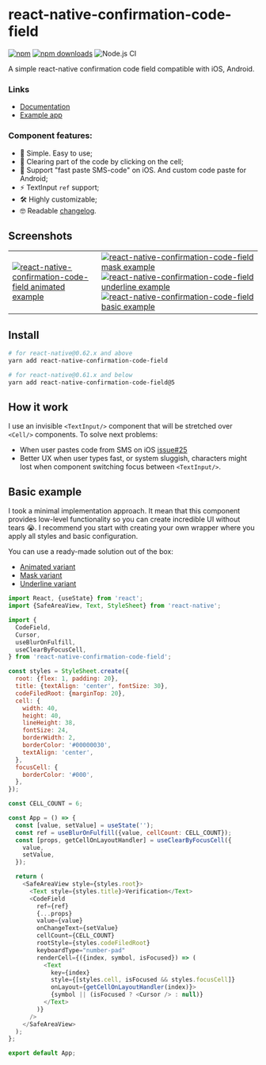 # react-native-confirmation-code-field

[![npm](https://img.shields.io/npm/v/react-native-confirmation-code-field.svg)](https://www.npmjs.com/package/react-native-confirmation-code-field)
[![npm downloads](https://img.shields.io/npm/dm/react-native-confirmation-code-field.svg)](https://www.npmtrends.com/react-native-confirmation-code-field)
![Node.js CI](https://github.com/retyui/react-native-confirmation-code-field/workflows/Node.js%20CI/badge.svg)

A simple react-native confirmation code field compatible with iOS, Android.

### Links

- [Documentation](API.md)
- [Example app](examples/DemoCodeField)

### Component features:

- 🔮 Simple. Easy to use;
- 🚮 Clearing part of the code by clicking on the cell;
- 🍎 Support "fast paste SMS-code" on iOS. And custom code paste for Android;
- ⚡ TextInput `ref` support;
- 🛠 Highly customizable;
- 🤓 Readable [changelog](CHANGELOG.md).

## Screenshots

|   |   |
|---|---|
| [![react-native-confirmation-code-field animated example](https://media.giphy.com/media/huJrqF0YRrNJBTwUmz/giphy.gif)](examples/DemoCodeField/src/AnimatedExample) | [![react-native-confirmation-code-field mask example](https://media.giphy.com/media/L4HHvT9Rwdlcdj59np/giphy.gif)](examples/DemoCodeField/src/MaskExample) [![react-native-confirmation-code-field underline example](https://media.giphy.com/media/XEazF64IwELNV8wZge/giphy.gif)](examples/DemoCodeField/src/UnderlineExample) [![react-native-confirmation-code-field basic example](https://media.giphy.com/media/WT4NHiw3XM0GWbjstc/giphy.gif)](examples/DemoCodeField/src/BasicExample) |


## Install

```sh
# for react-native@0.62.x and above
yarn add react-native-confirmation-code-field

# for react-native@0.61.x and below
yarn add react-native-confirmation-code-field@5
```

## How it work

I use an invisible `<TextInput/>` component that will be stretched over `<Cell/>` components. To solve next problems:

- When user pastes code from SMS on iOS [issue#25](https://github.com/retyui/react-native-confirmation-code-field/issues/25#issuecomment-446497934)
- Better UX when user types fast, or system sluggish, characters might lost when component switching focus between `<TextInput/>`.

## Basic example

I took a minimal implementation approach.
It mean that this component provides low-level functionality so you can create incredible UI without tears 😭.
I recommend you start with creating your own wrapper where you apply all styles and basic configuration.

You can use a ready-made solution out of the box:

- [Animated variant](examples/DemoCodeField/src/AnimatedExample)
- [Mask variant](examples/DemoCodeField/src/MaskExample)
- [Underline variant](examples/DemoCodeField/src/UnderlineExample)

```js
import React, {useState} from 'react';
import {SafeAreaView, Text, StyleSheet} from 'react-native';

import {
  CodeField,
  Cursor,
  useBlurOnFulfill,
  useClearByFocusCell,
} from 'react-native-confirmation-code-field';

const styles = StyleSheet.create({
  root: {flex: 1, padding: 20},
  title: {textAlign: 'center', fontSize: 30},
  codeFiledRoot: {marginTop: 20},
  cell: {
    width: 40,
    height: 40,
    lineHeight: 38,
    fontSize: 24,
    borderWidth: 2,
    borderColor: '#00000030',
    textAlign: 'center',
  },
  focusCell: {
    borderColor: '#000',
  },
});

const CELL_COUNT = 6;

const App = () => {
  const [value, setValue] = useState('');
  const ref = useBlurOnFulfill({value, cellCount: CELL_COUNT});
  const [props, getCellOnLayoutHandler] = useClearByFocusCell({
    value,
    setValue,
  });

  return (
    <SafeAreaView style={styles.root}>
      <Text style={styles.title}>Verification</Text>
      <CodeField
        ref={ref}
        {...props}
        value={value}
        onChangeText={setValue}
        cellCount={CELL_COUNT}
        rootStyle={styles.codeFiledRoot}
        keyboardType="number-pad"
        renderCell={({index, symbol, isFocused}) => (
          <Text
            key={index}
            style={[styles.cell, isFocused && styles.focusCell]}
            onLayout={getCellOnLayoutHandler(index)}>
            {symbol || (isFocused ? <Cursor /> : null)}
          </Text>
        )}
      />
    </SafeAreaView>
  );
};

export default App;
```

